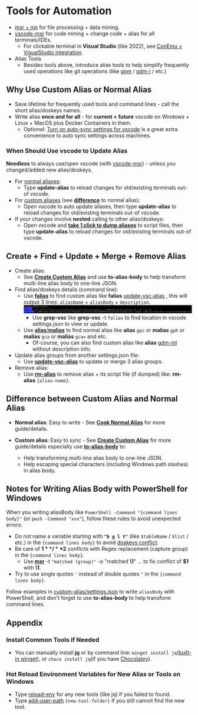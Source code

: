 # Tools for Automation

- [msr + nin](https://github.com/qualiu/msr) for file processing + data mining.
- [vscode-msr](https://marketplace.visualstudio.com/items?itemName=qualiu.vscode-msr) for code mining + change code + alias for all terminals/IDEs.
  - For clickable terminal in **Visual Studio** (like 2022), see [ConEmu + VisualStudio integration](./code/vs-conemu/README.md).
- Alias Tools
  - Besides tools above, introduce alias tools to help simplify frequently used operations like git operations (like [gpm](https://github.com/qualiu/msrTools/blob/master/custom-alias/settings.json#L68-L72) / [gdm-l](https://github.com/qualiu/msrTools/blob/master/custom-alias/settings.json#L113-L117) / etc.)

## Why Use Custom Alias or Normal Alias

- Save lifetime for frequently used tools and command lines - call the short alias/doskeys names.
- Write alias **once and for all** - for **current + future** vscode on Windows + Linux + MacOS plus Docker Containers in them.
  - Optional: [Turn on auto-sync settings for vscode](https://code.visualstudio.com/docs/getstarted/settings#_settings-sync) is a great extra convenience to auto sync settings across machines.
  
### When Should Use vscode to Update Alias

**Needless** to always use/open vscode (with [vscode-msr](https://marketplace.visualstudio.com/items?itemName=qualiu.vscode-msr)) - unless you changed/added new alias/doskeys.

- For [normal aliases](https://marketplace.visualstudio.com/items?itemName=qualiu.vscode-msr#make-command-shortcuts-to-search-or-replace-in-or-out-of-vscode):
  - Type **update-alias** to reload changes for old/existing terminals out-of vscode.
- For [custom aliases](https://marketplace.visualstudio.com/items?itemName=qualiu.vscode-msr#custom-alias-to-auto-sync-across-local-and-remote-ssh-hosts-plus-docker-containers) (see [**difference**](https://github.com/qualiu/vscode-msr/blob/HEAD/Create-Custom-Common-Alias-Once-and-for-All.md#difference-between-custom-alias-and-normal-alias) to normal alias):
  - Open vscode to auto update aliases, then type **update-alias** to reload changes for old/existing terminals out-of vscode.
- If your changes involve **nested** calling to other alias/doskeys:
  - Open vscode and [**take 1 click to dump aliases**](https://marketplace.visualstudio.com/items?itemName=qualiu.vscode-msr#make-command-shortcuts-to-search-or-replace-in-or-out-of-vscode) to script files, then type **update-alias** to reload changes for old/existing terminals out-of vscode.

## Create + Find + Update + Merge + Remove Alias

- Create alias:
  - See [**Create Custom Alias**](https://github.com/qualiu/vscode-msr/blob/HEAD/Create-Custom-Common-Alias-Once-and-for-All.md) and use **to-alias-body** to help transform multi-line alias body to one-line JSON.
- Find alias/doskeys details (command line):
  - Use [**falias**](https://github.com/qualiu/msrTools/blob/master/custom-alias/settings.json#L335-L339) to find custom alias like **falias** [update-vsc-alias](https://github.com/qualiu/msrTools/blob/master/custom-alias/settings.json#L330-L334) , this will output 3 lines: `aliasName` + `aliasBody` + `description`.
  ![falias-example.png](./code/vs-conemu/images/falias-example.png)
    - Use **grep-vsc** like **grep-vsc** -t `falias` to find location in vscode settings.json to view or update.
  - Use [**alias**/**malias**](https://github.com/qualiu/vscode-msr/blob/master/src/commonAlias.ts#L86) to find normal alias like **alias** `gpc` or **malias** `gph` or **malias** `gca` or **malias** `gca=` and etc.
    - Of-course, you can also find custom alias like **alias** [gdm-ml](https://github.com/qualiu/msrTools/blob/master/custom-alias/settings.json#L133-L137) without description info.
- Update alias groups from another settings.json file:
  - Use [**update-vsc-alias**](https://github.com/qualiu/msrTools/blob/master/custom-alias/settings.json#L330-L334) to update or merge 3 alias groups.
- Remove alias:
  - Use [**rm-alias**](https://github.com/qualiu/msrTools/blob/master/custom-alias/settings.json#L365-L369) to remove alias + its script file (if dumped) like: **rm-alias** `{alias-name}`.

## Difference between Custom Alias and Normal Alias

- **Normal alias**: Easy to write - See [**Cook Normal Alias**](https://marketplace.visualstudio.com/items?itemName=qualiu.vscode-msr#make-command-shortcuts-to-search-or-replace-in-or-out-of-vscode) for more guide/details.

- **Custom alias**: Easy to sync - See [**Create Custom Alias**](https://marketplace.visualstudio.com/items?itemName=qualiu.vscode-msr#custom-alias-to-auto-sync-across-local-and-remote-ssh-hosts-plus-docker-containers) for more guide/details especially use [**to-alias-body**](https://github.com/qualiu/vscode-msr/blob/HEAD/Create-Custom-Common-Alias-Once-and-for-All.md#use-to-alias-body-to-transform-multi-line-alias-body-to-one-line-json) to:
  - Help transforming multi-line alias body to one-line JSON.
  - Help escaping special characters (including Windows path slashes) in alias body.

## Notes for Writing Alias Body with PowerShell for Windows

When you writing aliasBody like `PowerShell -Command "{command lines body}"` (or `pwsh -Command "xxx"`), follow these rules to avoid unexpected errors:

- Do not name a variable starting with **`"b g l t"`** (like `$tableName` / `$list` / etc.) in the `{command lines body}` to avoid [doskeys conflict](https://learn.microsoft.com/en-us/windows-server/administration/windows-commands/doskey).
- Be care of **$1** / **$2** conflicts with Regex replacement (capture group) in the `{command lines body}`.
  - Use [**msr**](https://marketplace.visualstudio.com/items?itemName=qualiu.vscode-msr#additional-tips) -t `"matched (group)"` -o "matched **\1**" ... to fix conflict of **$1** with **\1**.
- Try to use single quotes `'` instead of double quotes `"` in the `{command lines body}`.

Follow examples in [custom-alias/settings.json](./custom-alias/settings.json) to write `aliasBody` with PowerShell, and don't forget to use **to-alias-body** to help transform command lines.

## Appendix

### Install Common Tools if Needed

- You can manually install [**jq**](https://stedolan.github.io/jq/download/) or by command line: `winget install jq`([built-in winget](https://learn.microsoft.com/en-us/windows/package-manager/winget/)), or `choco install jq`(if you have [Chocolatey](https://community.chocolatey.org/packages/ConEmu)).

### Hot Reload Environment Variables for New Alias or Tools on Windows

- Type [reload-env](https://marketplace.visualstudio.com/items?itemName=qualiu.vscode-msr#additional-tips) for any new tools (like jq) if you failed to found.
- Type [add-user-path](https://marketplace.visualstudio.com/items?itemName=qualiu.vscode-msr#additional-tips) `{new-tool-folder}` if you still cannot find the new tool.
